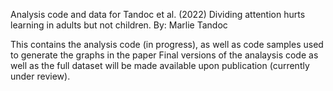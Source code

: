 Analysis code and data for Tandoc et al. (2022) Dividing attention hurts learning in adults but not children.
By: Marlie Tandoc


This contains the analysis code (in progress), as well as code samples used to generate the graphs in the paper Final versions of the analaysis code as well as the full dataset will be made available upon publication (currently under review).
